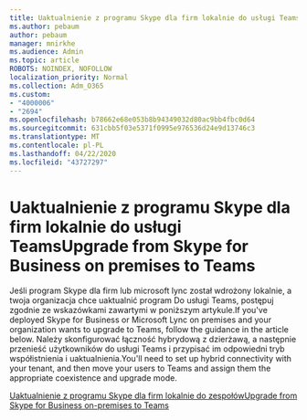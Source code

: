 ```yaml
---
title: Uaktualnienie z programu Skype dla firm lokalnie do usługi Teams
ms.author: pebaum
author: pebaum
manager: mnirkhe
ms.audience: Admin
ms.topic: article
ROBOTS: NOINDEX, NOFOLLOW
localization_priority: Normal
ms.collection: Adm_O365
ms.custom:
- "4000006"
- "2694"
ms.openlocfilehash: b78662e68e053b8b94349032d80ac9bb4fbc0d64
ms.sourcegitcommit: 631cbb5f03e5371f0995e976536d24e9d13746c3
ms.translationtype: MT
ms.contentlocale: pl-PL
ms.lasthandoff: 04/22/2020
ms.locfileid: "43727297"
---
```

# <a name="upgrade-from-skype-for-business-on-premises-to-teams"></a><span data-ttu-id="d9958-102">Uaktualnienie z programu Skype dla firm lokalnie do usługi Teams</span><span class="sxs-lookup"><span data-stu-id="d9958-102">Upgrade from Skype for Business on premises to Teams</span></span>

<span data-ttu-id="d9958-103">Jeśli program Skype dla firm lub microsoft lync został wdrożony lokalnie, a twoja organizacja chce uaktualnić program Do usługi Teams, postępuj zgodnie ze wskazówkami zawartymi w poniższym artykule.</span><span class="sxs-lookup"><span data-stu-id="d9958-103">If you've deployed Skype for Business or Microsoft Lync on premises and your organization wants to upgrade to Teams, follow the guidance in the article below.</span></span> <span data-ttu-id="d9958-104">Należy skonfigurować łączność hybrydową z dzierżawą, a następnie przenieść użytkowników do usługi Teams i przypisać im odpowiedni tryb współistnienia i uaktualnienia.</span><span class="sxs-lookup"><span data-stu-id="d9958-104">You'll need to set up hybrid connectivity with your tenant, and then move your users to Teams and assign them the appropriate coexistence and upgrade mode.</span></span> 

[<span data-ttu-id="d9958-105">Uaktualnienie z programu Skype dla firm lokalnie do zespołów</span><span class="sxs-lookup"><span data-stu-id="d9958-105">Upgrade from Skype for Business on-premises to Teams</span></span>](https://docs.microsoft.com/MicrosoftTeams/upgrade-to-teams-execute-skypeforbusinesshybridonprem)

